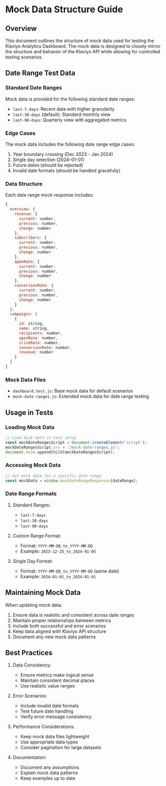 # Mock Data Structure Guide

## Overview

This document outlines the structure of mock data used for testing the Klaviyo Analytics Dashboard. The mock data is designed to closely mirror the structure and behavior of the Klaviyo API while allowing for controlled testing scenarios.

## Date Range Test Data

### Standard Date Ranges
Mock data is provided for the following standard date ranges:
- `last-7-days`: Recent data with higher granularity
- `last-30-days` (default): Standard monthly view
- `last-90-days`: Quarterly view with aggregated metrics

### Edge Cases
The mock data includes the following date range edge cases:
1. Year boundary crossing (Dec 2023 - Jan 2024)
2. Single day selection (2024-01-01)
3. Future dates (should be rejected)
4. Invalid date formats (should be handled gracefully)

### Data Structure

Each date range mock response includes:

```javascript
{
  overview: {
    revenue: {
      current: number,
      previous: number,
      change: number
    },
    subscribers: {
      current: number,
      previous: number,
      change: number
    },
    openRate: {
      current: number,
      previous: number,
      change: number
    },
    conversionRate: {
      current: number,
      previous: number,
      change: number
    }
  },
  campaigns: [
    {
      id: string,
      name: string,
      recipients: number,
      openRate: number,
      clickRate: number,
      conversionRate: number,
      revenue: number
    }
  ]
}
```

### Mock Data Files
- `dashboard.test.js`: Base mock data for default scenarios
- `mock-date-ranges.js`: Extended mock data for date range testing

## Usage in Tests

### Loading Mock Data
```javascript
// Load mock data in test setup
const mockDateRangesScript = document.createElement('script');
mockDateRangesScript.src = '/mock-date-ranges.js';
document.head.appendChild(mockDateRangesScript);
```

### Accessing Mock Data
```javascript
// Get mock data for a specific date range
const mockData = window.mockDateRangeResponses[dateRange];
```

### Date Range Formats

1. Standard Ranges:
   - `last-7-days`
   - `last-30-days`
   - `last-90-days`

2. Custom Range Format:
   - Format: `YYYY-MM-DD_to_YYYY-MM-DD`
   - Example: `2023-12-25_to_2024-01-05`

3. Single Day Format:
   - Format: `YYYY-MM-DD_to_YYYY-MM-DD` (same date)
   - Example: `2024-01-01_to_2024-01-01`

## Maintaining Mock Data

When updating mock data:
1. Ensure data is realistic and consistent across date ranges
2. Maintain proper relationships between metrics
3. Include both successful and error scenarios
4. Keep data aligned with Klaviyo API structure
5. Document any new mock data patterns

## Best Practices

1. Data Consistency:
   - Ensure metrics make logical sense
   - Maintain consistent decimal places
   - Use realistic value ranges

2. Error Scenarios:
   - Include invalid date formats
   - Test future date handling
   - Verify error message consistency

3. Performance Considerations:
   - Keep mock data files lightweight
   - Use appropriate data types
   - Consider pagination for large datasets

4. Documentation:
   - Document any assumptions
   - Explain mock data patterns
   - Keep examples up to date
